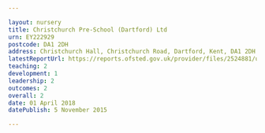 ```yaml
---

layout: nursery
title: Christchurch Pre-School (Dartford) Ltd
urn: EY222929
postcode: DA1 2DH
address: Christchurch Hall, Christchurch Road, Dartford, Kent, DA1 2DH
latestReportUrl: https://reports.ofsted.gov.uk/provider/files/2524881/urn/EY222929.pdf
teaching: 2
development: 1
leadership: 2
outcomes: 2
overall: 2
date: 01 April 2018 
datePublish: 5 November 2015

---
```


